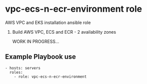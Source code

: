 vpc-ecs-n-ecr-environment role
==============================

AWS VPC and EKS installation ansible role
1) Build AWS VPC, ECS and ECR - 2 availability zones

    WORK IN PROGRESS...

Example Playbook use
--------------------
    - hosts: servers
      roles:
        - role: vpc-ecs-n-ecr-environment


